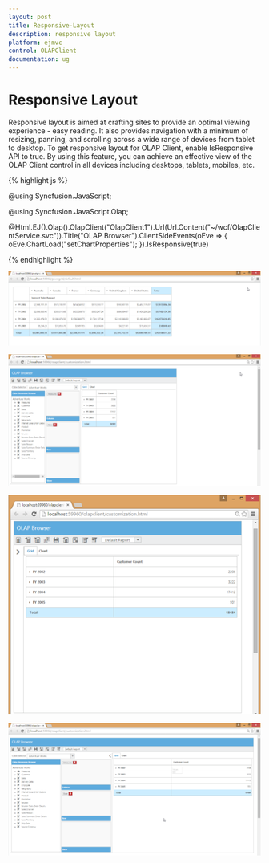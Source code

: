 ```yaml
---
layout: post
title: Responsive-Layout
description: responsive layout
platform: ejmvc
control: OLAPClient
documentation: ug
---
```


# Responsive Layout

Responsive layout is aimed at crafting sites to provide an optimal viewing experience - easy reading. It also provides navigation with a minimum of resizing, panning, and scrolling across a wide range of devices from tablet to desktop. To get responsive layout for OLAP Client, enable IsResponsive API to true. By using this feature, you can achieve an effective view of the OLAP Client control in all devices including desktops, tablets, mobiles, etc. 



{% highlight js %}

@using Syncfusion.JavaScript;

@using Syncfusion.JavaScript.Olap;

@Html.EJ().Olap().OlapClient("OlapClient1").Url(Url.Content("~/wcf/OlapClientService.svc")).Title("OLAP Browser").ClientSideEvents(oEve => { oEve.ChartLoad("setChartProperties"); }).IsResponsive(true)

<script>

    function setChartProperties(args) {

        this.model.load = "loadTheme"

    }

</script>

{% endhighlight %}

![](Responsive-Layout_images/Responsive-Layout_img1.png)

![](Responsive-Layout_images/Responsive-Layout_img2.png)

![](Responsive-Layout_images/Responsive-Layout_img3.png)

![](Responsive-Layout_images/Responsive-Layout_img4.png)